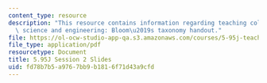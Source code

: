 ```yaml
---
content_type: resource
description: "This resource contains information regarding teaching college-level\
  \ science and engineering: Bloom\u2019s taxonomy handout."
file: https://ol-ocw-studio-app-qa.s3.amazonaws.com/courses/5-95j-teaching-college-level-science-and-engineering-fall-2015/fd78b7b5a9767bb9b1816f71d43a9cfd_MIT5_95JF15_class2_slides.pdf
file_type: application/pdf
resourcetype: Document
title: 5.95J Session 2 Slides
uid: fd78b7b5-a976-7bb9-b181-6f71d43a9cfd
---
```

